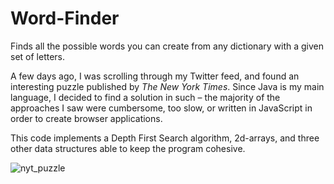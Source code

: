 # Word-Finder
Finds all the possible words you can create from any dictionary with a given set of letters.

A few days ago, I was scrolling through my Twitter feed, and found an interesting puzzle published by <i>The New York Times</i>. Since Java is my main language, I decided to find a solution in such – the majority of the approaches I saw were cumbersome, too slow, or written in JavaScript in order to create browser applications.

This code implements a Depth First Search algorithm, 2d-arrays, and three other data structures able to keep the program cohesive.

![nyt_puzzle](https://user-images.githubusercontent.com/83437383/158074184-d5faeddd-dccf-404d-9f58-4d3446fdf545.jpg)
